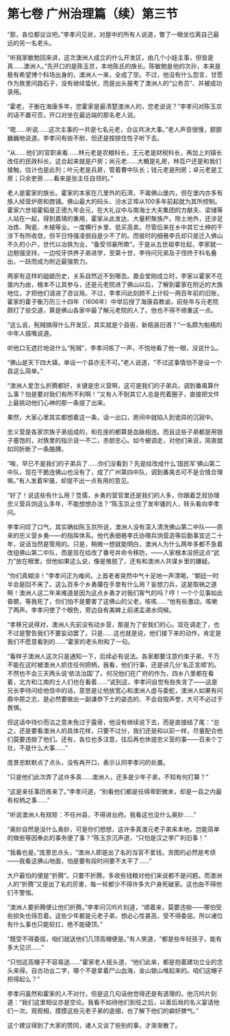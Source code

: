 # 第七卷 广州治理篇（续）第三节

“那，各位都议议吧。”李孝问见状，对屋中的所有人说道，瞥了一眼坐位离自己最远的另一名老头。
 
“听我家敏勉回来讲，这次澳洲人成立的什么开发区，由几个小娃主事，但皆是真……澳洲人。”先开口的是陈玉京，本地陈氏的族长。陈敏勉是他的次孙，本来是极有希望博个科场出身的，澳洲人一来，全成了空。不过，他没有什么怨言，甘愿作为族里问路石子，没有继续蛰伏，而是出头报考了澳洲人的“公务员”、并被成功录用。
 
“霍老，子衡在海康多年，您霍家是最清楚澳洲人的，您老说说？”李孝问对陈玉京的话不置可否，开口对坐在最远端的那名老人说。
 
“嗯……听说……这次主事的一共是七名元老，合议共决大事。”老人声音很慢，颤颤巍巍地说道。李孝问有些不耐，但还是按捺住性子听下去。
 
“从……他们的官职来看……林元老是农粮科长，王元老是财税科长，再加上刘镇长改任的民政科长，这合起来就是户房；尚元老……大概是礼房，林百户还是和我们接触，估计也是此列；叶元老是兵房，管着曹中队长；钱元老是刑房；卓元老是工房；只余吏房……看来是张主任自领的。”
 
老人是霍家的族长。霍家的本家在几里外的石湾，不属佛山堡内，但在堡内亦多有族人经营炉房和商铺。佛山最大的码头、汾水正埠从100多年前起就为其所控制。霍家六世祖霍韬是正德九年会元，在大礼议中与南海士大夫集团的方献夫、梁储等人站在一起，得到嘉靖的重用，霍家从此发达、大量积聚族产。除土地外，还涉足冶炼、陶瓷、木植等业。一度横行乡里、低买高卖。尽管后来在乡中其它士绅的干涉下有所收敛，但平日恃强凌弱自是少不了的。而彼时的细巷李氏却只是迁入佛山不久的小户，世代以冶铁为业，“备受邻豪所欺”。于是从五世祖李壮起，李家就一边勉强坚持，一边咬牙供养子弟进学，至第十世，李待问兄弟及子侄终于科名叠出，一跃而成为附近最强势力。
 
两家有这样的龃龉历史，关系自然近不到哪去。嘉会堂刚成立时，李家以霍家不在堡内为由，根本不让其参与，还是元老院进了佛山以后，了解到霍家在附近的大族地位，才把他们请进了咨议局。不过，李孝问此刻顾不上计较一两百年前的旧账，霍家的霍子衡万历三十四年（1606年）中举后授了海康县教谕，前些年与元老院颇打了些交道，算是佛山各家中最了解元老院的人了。他也不得不倚重这一点。
 
“这么说，髡贼搞得什么开发区，其实就是个县衙，新瓶装旧酒？”一名颇为魁梧的中年人插嘴说道。
 
听他口无遮拦地说什么“髡贼”，李孝问咳了一声，不悦地看了他一眼，没说什么。
 
“佛山是天下四大镇，单设一个县亦无不可。”老人说道，“不过这事情怕不是设一个县这么简单。”
 
“澳洲人爱怎么折腾都好，关键是忠义营啊，这可是我们的子弟兵，调到番禺算什么事？怕是要对我们有所不利啊！”又有人不耐其它人总是兜着圈子，直接把文件上最挑动他们心神的那一条提了出来。
 
果然，大家心里其实都想着这一条，话一出口，房间中就陷入到诡异的沉寂中。
 
忠义营是各家宗族子弟组成的，和在座的都算是血脉相连。而且这些子弟都是用银子塞饱的，对族里的指示说一不二，赤胆忠心。如今被调走，对他们来说，简直就如同折断了一条胳膊。
 
“唉，早已不是我们的子弟兵了……你们没看到？先是给改成什么‘国民军’佛山第二中队，现在干脆连佛山也没有了，成了广州第四中队，调到番禺去可不是合情合理嘛。”有人发着牢骚，却提不出一点有用的意见。
 
“好了！说这些有什么用？苋儒，乡勇的营官里还是我们的人多，你跟着芝叔协理忠义营兵饷这么多年，不能想想办法？”陈玉京止住了发牢骚的人，转头看向李孝问。
 
李孝问叹了口气，其实确如陈玉京所说，澳洲人没有深入清洗佛山第二中队——原来的忠义营乡勇――的指挥体系。他代表细巷李氏协理兵饷营造等后勤事宜近二十年，说话当然是管用的。只是，稍微一想就能明白，澳洲人为什么两年多都不急着改组佛山第二中队，而是现在给改了番号并命令移防，――人家根本没把这点“武力”放在眼里。但他如果这么说，像是推脱了，还有和澳洲人共谋乡里的嫌疑。
 
“你们真糊涂！”李孝问正为难间，上首老者突然中气十足地一声清喝，“朝廷一时半会是回不来了。这么百多个乡勇攥在手里有什么用？妄想刀兵，这是取祸之道啊！澳洲人这二年来难道是因为这点乡勇才对我们客气的吗？哼！一个个见事如此昏聩，等我死了，你们怕不是要害了这佛山的父老，咳咳……”他有些激动，咳嗽了两声。李孝问使了个眼色，旁边自有美婢上前递盂递水伺候。
 
“孝移兄说得对，澳洲人先前没有动乡营，那是为了安我们的心。现在调走了，也不过是警告我们不要妄动罢了。只是……这也就是说，他们接下来的动作，肯定是我们不愿意看到的……”霍家的老头附和了一句。
 
“看样子澳洲人这次只是通知一下，后续必有说法。各家都要注意约束子弟，千万不能在这时被澳洲人抓住任何把柄，我看，他们行事，还是讲几分‘名正言顺’的。不然也不会三天两头说‘依法治国’了。何况他们在广府的作为，四乡八里都在看着，北方和江南的士人们也在看着……”说到这，李孝问自觉有些失言了――这是兄长李待问给他信中的话，意思是让他放宽心和澳洲人虚与委蛇，澳洲人如果有问鼎中原之志，是必然要做出一副谦恭下士的姿态的、不会自毁声誉，大可不必过于畏惧。
 
但这话中待价而沽之意未免过于露骨，他没有继续说下去，而是直接结了尾：“总之，还是要看澳洲人的具体花样，只要不过分，我们还是和以前一样，尽量配合他们莫要违拗了他们。还有，各位也多注意，往后再也休提忠义营的事――百来个丁壮，不是什么大事……”
 
庞景忠默默点了点头，没有再开口，表示认同李孝问的处置。
 
“只是他们此次弄了这许多真……澳洲人，还多是少年子弟，不知有何打算？”
 
“这是来任事历练来了。”李孝问道，“别看他们都是任得卑职微末，却是一县之内最有权柄之事……”
 
“听说澳洲人有规矩：不任州县，不得进台府。我看这也没什么奥妙……”
 
“奥妙自然是没什么奥妙，可是你们想想，这许多真澳元老子弟来本地，岂能简单的做些等因奉此的事务便了事？”陈玉京沉声道，“只怕是汉之李广利旧事！”
 
“我看也是。”庞景忠点头，“澳洲人即是出了名的当官不爱钱，贪图的必然是考绩――我看这佛山地面，怕是要有段时间要不太平了……”
 
大户最怕的便是“折腾”。只要不折腾，多收些钱粮对他们来说都不是问题。而澳洲人的“折腾”又是出了名的厉害，每一轮都少不得许多大户身死破家。这也由不得他们不警惕。
 
“澳洲人要折腾便让他们折腾，”李孝问沉吟片刻道，“顺着来，莫要违拗――哪怕受些损失也得忍着。这些少年都是元老子弟，想必心性甚高，受不得委屈。所以诸位有什么事也只能软扛，绝不能硬顶。”
 
“既受不得委屈，咱们就送他们几顶高帽便是。”有人笑道，“都是些年轻孩子，能有多大见识……”
 
“只怕这高帽子不容易送……”霍家老人摇头道，“他们此来，都是抱着建功立业的念头来得。自古功业二字，哪个不是拿着尸山血海，金山银山堆起来的。咱们这帽子担得起么？”
 
李孝问虽然和霍家的人不对付，但是这几句话他觉得还是有道理的。他沉吟片刻道：“我们这里相议亦是空论。我看不如待他们到任之后，以善后局的名义宴请他们一次。观观相，摸摸这些元老子弟的底细，也了解下他们的癖好脾气。”
 
这个建议得到了大家的赞同，诸人又谈了些别的事，才渐渐散了。
 
 
 